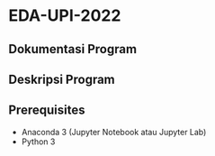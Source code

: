 # EDA-UPI-2022

## Dokumentasi Program


## Deskripsi Program


## Prerequisites
- Anaconda 3 (Jupyter Notebook atau Jupyter Lab)
- Python 3